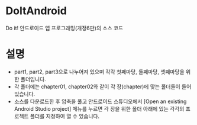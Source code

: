 # DoItAndroid
Do it! 안드로이드 앱 프로그래밍(개정6판)의 소스 코드

# 설명

 - part1, part2, part3으로 나누어져 있으며 각각 첫째마당, 둘째마당, 셋째마당을 위한 폴더입니다.
 - 각 폴더에는 chapter01, chapter02와 같이 각 장(chapter)에 맞는 폴더들이 들어 있습니다.
 - 소스를 다운로드한 후 압축을 풀고 안드로이드 스튜디오에서 [Open an existing Android Studio project] 메뉴를 누르면 각 장을 위한 폴더 아래에 있는 각각의 프로젝트 폴더를 지정하여 열 수 있습니다.
 

